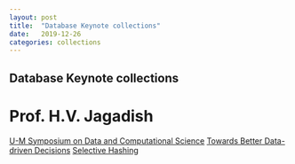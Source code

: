 ```yaml
---
layout: post
title:  "Database Keynote collections"
date:   2019-12-26
categories: collections
---
```



## Database Keynote collections



# Prof. H.V. Jagadish 
[U-M Symposium on Data and Computational Science](https://www.youtube.com/watch?v=TjI5XkBNNm8)
[Towards Better Data-driven Decisions](https://www.youtube.com/watch?v=8lukocvTjp0)
[Selective Hashing](https://www.youtube.com/watch?v=AYVt-z_xmyw)
